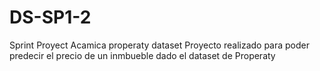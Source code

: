 # DS-SP1-2
Sprint Proyect Acamica properaty dataset
Proyecto realizado para poder predecir el precio de un inmbueble dado el dataset de Properaty
